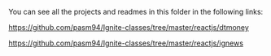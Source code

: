 You can see all the projects and readmes in this folder in the following links:

https://github.com/pasm94/Ignite-classes/tree/master/reactjs/dtmoney

https://github.com/pasm94/Ignite-classes/tree/master/reactjs/ignews
